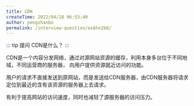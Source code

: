 ```yaml
---
title: CDN
createTime: 2022/04/18 06:53:40
author: pengzhanbo
permalink: /interview-question/os6hn2b8/
---
```


::: tip 提问
CDN是什么？
:::

CDN是一个内容分发网络，通过对源网站资源的缓存，利用本身多台位于不同地域，不同运营商的服务器，
向用户提供资源就近访问的功能。

用户的请求不直接发送到原网站，而是发送给CDN服务器，由CDN服务器将请求定位到最近的含有该资源的服务器上去请求。

有利于提高网站的访问速度，同时也减轻了源服务器的访问压力。

